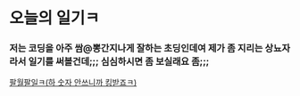# 오늘의 일기ㅋ
### 저는 코딩을 아주 쌈@뽕간지나게 잘하는 초딩인데여 제가 좀 지리는 상뇨자라서 일기를 써볼건데;;; 심심하시면 좀 보실래요 좀;;;

[팔월팔일ㅋ(하 숫자 안쓰니까 킹받죠ㅋ)](https://github.com/slotus0130/references/blob/main/%ED%8C%94%EC%9B%94%ED%8C%94%EC%9D%BC%E3%85%8B.md)
